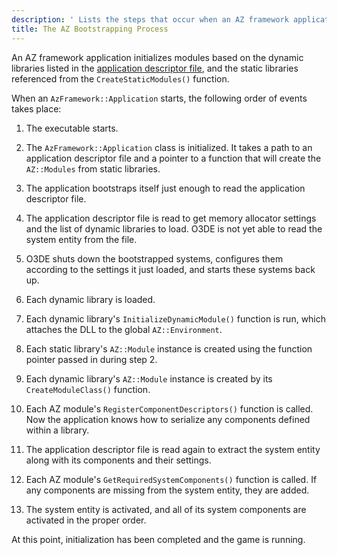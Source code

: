 ```yaml
---
description: ' Lists the steps that occur when an AZ framework application initializes. '
title: The AZ Bootstrapping Process
---
```


An AZ framework application initializes modules based on the dynamic libraries listed in the [application descriptor file](/docs/userguide/modules/system-entities-configuring#az-module-system-entities-configuring-app-descriptor-files), and the static libraries referenced from the `CreateStaticModules()` function.

 When an `AzFramework::Application` starts, the following order of events takes place:

1.  The executable starts.

1.  The `AzFramework::Application` class is initialized. It takes a path to an application descriptor file and a pointer to a function that will create the `AZ::Modules` from static libraries.

1.  The application bootstraps itself just enough to read the application descriptor file.

1.  The application descriptor file is read to get memory allocator settings and the list of dynamic libraries to load. O3DE is not yet able to read the system entity from the file.

1.  O3DE shuts down the bootstrapped systems, configures them according to the settings it just loaded, and starts these systems back up.

1.  Each dynamic library is loaded.

1.  Each dynamic library's `InitializeDynamicModule()` function is run, which attaches the DLL to the global `AZ::Environment`.

1.  Each static library's `AZ::Module` instance is created using the function pointer passed in during step 2.

1.  Each dynamic library's `AZ::Module` instance is created by its `CreateModuleClass()` function.

1.  Each AZ module's `RegisterComponentDescriptors()` function is called. Now the application knows how to serialize any components defined within a library.

1.  The application descriptor file is read again to extract the system entity along with its components and their settings.

1.  Each AZ module's `GetRequiredSystemComponents()` function is called. If any components are missing from the system entity, they are added.

1.  The system entity is activated, and all of its system components are activated in the proper order.

 At this point, initialization has been completed and the game is running.
